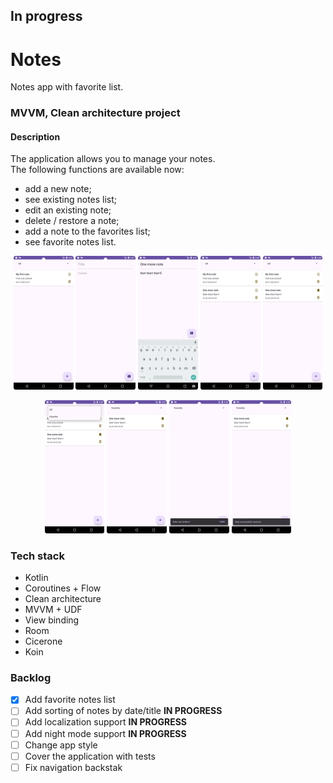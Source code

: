 ## In progress

# Notes
Notes app with favorite list.

### MVVM, Clean architecture project

#### Description

The application allows you to manage your notes.  
The following functions are available now:
  
  - add a new note;
  - see existing notes list;
  - edit an existing note;
  - delete / restore a note;
  - add a note to the favorites list;
  - see favorite notes list.

<p  align="center" >  
    <img src="./screenshots/Screenshot_20231220_164713.png" alt="notes_list_screen" width="19%" height="auto">
    <img src="./screenshots/Screenshot_20231220_164734.png" alt="new_note_screen" width="19%" height="auto">
    <img src="./screenshots/Screenshot_20231220_164759.png" alt="new_note_screen" width="19%" height="auto">
    <img src="./screenshots/Screenshot_20231220_164814.png" alt="notes_list_screen" width="19%" height="auto">
    <img src="./screenshots/Screenshot_20231220_164838.png" alt="notes_list_screen" width="19%" height="auto">
  </p>
  
  <p align="center"> 
    <img src="./screenshots/Screenshot_20231220_164910.png" alt="add_note_to_favorite_list" width="19%" height="auto">
    <img src="./screenshots/Screenshot_20231220_164929.png" alt="delete_note" width="19%" height="auto">
    <img src="./screenshots/Screenshot_20231220_164952.png" alt="restore_deletion" width="19%" height="auto">
    <img src="./screenshots/Screenshot_20231220_165018.png" alt="restore_deletion" width="19%" height="auto">
</p>


### Tech stack
- Kotlin
- Coroutines + Flow
- Clean architecture
- MVVM + UDF
- View binding
- Room
- Cicerone
- Koin

### Backlog

- [x] Add favorite notes list
- [ ] Add sorting of notes by date/title __IN PROGRESS__
- [ ] Add localization support __IN PROGRESS__
- [ ] Add night mode support __IN PROGRESS__
- [ ] Change app style
- [ ] Сover the application with tests
- [ ] Fix navigation backstak 
